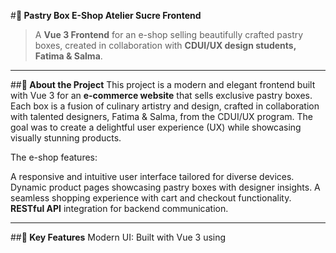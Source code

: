 #**🍰 Pastry Box E-Shop Atelier Sucre Frontend**
> A **Vue 3 Frontend** for an e-shop selling beautifully crafted pastry boxes, created in collaboration with **CDUI/UX design students, Fatima & Salma**.

---

##**🌟 About the Project**
This project is a modern and elegant frontend built with Vue 3 for an **e-commerce website** that sells exclusive pastry boxes. Each box is a fusion of culinary artistry and design, crafted in collaboration with talented designers, Fatima & Salma, from the CDUI/UX program. The goal was to create a delightful user experience (UX) while showcasing visually stunning products.

The e-shop features:

A responsive and intuitive user interface tailored for diverse devices.
Dynamic product pages showcasing pastry boxes with designer insights.
A seamless shopping experience with cart and checkout functionality.
**RESTful API** integration for backend communication.

---

##**🚀 Key Features**
Modern UI: Built with Vue 3 using <script setup> syntax for clarity and performance.
Dynamic Components: Interactive product galleries and designer profiles.
Smooth Animations: SCSS-enhanced transitions for an immersive experience.
API Integration: Communicates seamlessly with the backend using Axios.
Localization Ready: Built to accommodate multiple languages for a global audience.
Accessibility First: Ensures usability for all, including visually impaired users.

---

##**🛠️ Tech Stack**
Frontend Framework: Vue 3
Styling: SCSS
API Calls: Axios
Build Tool: vuex
Version Control: Git

---

##**👩‍💻 Project Goals**
This project was an opportunity to:
Showcase my frontend development expertise in a professional context.
Collaborate with UI/UX designers to align aesthetic and functional goals.
Build an end-to-end user-centric e-commerce experience.

---

##**🎨 Design Collaboration**
The UI/UX designs for this project were created by Fatima and Salma, talented design students from the CDUI/UX program. Their vision was to merge modern web design principles with the aesthetic of high-end pastry branding. The designs emphasize:

Sophisticated color palettes.
Clean, intuitive layout structures.
Engaging micro-interactions.

---

##**🛍️ How to Run the Project**
Clone the repository:

git clone https://github.com/Mariaescapereality/ateliersucre_front.git

cd ateliersucre_front

Install dependencies:

npm install

Run the development server:

npm run dev

Open in your browser:

Navigate to http://localhost:8080 to explore the project.

---

##**🖥️ API Integration**
This frontend is designed to work with a custom e-shop backend API.
Backend Repository: ateliersucre_backend

---

##**📚 What I Learned**
Through this project, I:

Strengthened my Vue 3 development skills, particularly with the <script setup> syntax.
Collaborated effectively with designers to bring UI/UX concepts to life.
Enhanced my understanding of e-commerce workflows, from browsing to checkout.
Built a scalable architecture for future expansions.

---

##**✨ Why Hire Me?**
I am passionate about crafting engaging web experiences that balance functionality and aesthetics.
I thrive in collaborative environments, bridging the gap between design and development.
My code is clean, scalable, and well-documented, ensuring long-term maintainability.
I’m excited to bring my skills and creativity to your team. Let’s build something amazing together! 🚀

---

##**📩 Contact Me**
If you’re impressed by my work and want to discuss opportunities, feel free to reach out:

Email: tretyak.ma.88@gmail.com
LinkedIn: https://www.linkedin.com/in/mariiawemeaux/

---

#**🙌 Acknowledgments**
Special thanks to Fatima and Salma for their stunning designs and creative input. Your vision truly elevated this project!
